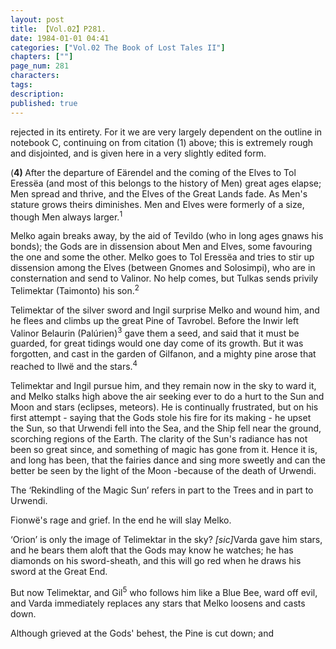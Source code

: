 ```yaml
---
layout: post
title: 【Vol.02】P281.
date: 1984-01-01 04:41
categories: ["Vol.02 The Book of Lost Tales II"]
chapters: [""]
page_num: 281
characters: 
tags: 
description: 
published: true
---
```


<p style="text-indent: 0;">
rejected in its entirety. For it we are very largely dependent on the outline in notebook C, continuing on from citation (1) above; this is extremely rough and disjointed, and is given here in a very slightly edited form.
</p>

(<B>4)   </B>After the departure of Eärendel and the coming of the Elves to Tol Eressëa (and most of this belongs to the history of Men) great ages elapse; Men spread and thrive, and the Elves of the Great Lands fade. As Men's stature grows theirs diminishes. Men and Elves were formerly of a size, though Men always larger.<SUP>1</SUP>

Melko again breaks away, by the aid of Tevildo (who in long ages gnaws his bonds); the Gods are in dissension about Men and Elves, some favouring the one and some the other. Melko goes to Tol Eressëa and tries to stir up dissension among the Elves (between Gnomes and Solosimpi), who are in consternation and send to Valinor. No help comes, but Tulkas sends privily Telimektar (Taimonto) his son.<SUP>2</SUP>

Telimektar of the silver sword and Ingil surprise Melko and wound him, and he flees and climbs up the great Pine of Tavrobel. Before the Inwir left Valinor Belaurin (Palúrien)<SUP>3</SUP> gave them a seed, and said that it must be guarded, for great tidings would one day come of its growth. But it was forgotten, and cast in the garden of Gilfanon, and a mighty pine arose that reached to Ilwë and the stars.<SUP>4</SUP>

Telimektar and Ingil pursue him, and they remain now in the sky to ward it, and Melko stalks high above the air seeking ever to do a hurt to the Sun and Moon and stars (eclipses, meteors). He is continually frustrated, but on his first attempt - saying that the Gods stole his fire for its making - he upset the Sun, so that Urwendi fell into the Sea, and the Ship fell near the ground, scorching regions of the Earth. The clarity of the Sun's radiance has not been so great since, and something of magic has gone from it. Hence it is, and long has been, that the fairies dance and sing more sweetly and can the better be seen by the light of the Moon -because of the death of Urwendi.

The ‘Rekindling of the Magic Sun’ refers in part to the Trees and in part to Urwendi.

Fionwë's rage and grief. In the end he will slay Melko.

‘Orion’ is only the image of Telimektar in the sky? <I>[sic]</I>Varda gave him stars, and he bears them aloft that the Gods may know he watches; he has diamonds on his sword-sheath, and this will go red when he draws his sword at the Great End.

But now Telimektar, and Gil<SUP>5</SUP> who follows him like a Blue Bee, ward off evil, and Varda immediately replaces any stars that Melko loosens and casts down.

Although grieved at the Gods' behest, the Pine is cut down; and

